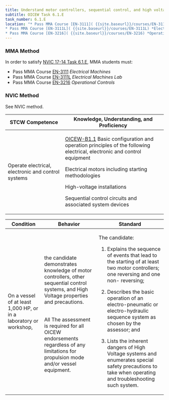 ```yaml
---
title: Understand motor controllers, sequential control, and high voltage
subtitle: OICEW Task 6.1.E 
task_number: 6.1.E
location: "* Pass MMA Course [EN-3111]( {{site.baseurl}}/courses/EN-3111) *Electrical Machines*
* Pass MMA Course [EN-3111L]( {{site.baseurl}}/courses/EN-3111L) *Electrical Machines Lab*
* Pass MMA Course [EN-3216]( {{site.baseurl}}/courses/EN-3216) *Operational Controls*" 
---
```



### MMA Method

In order to satisfy  [NVIC 17-14  Task  6.1.E]({{site.baseurl}}/assets/images/nvic-17-14.pdf), MMA students must:

* Pass MMA Course [EN-3111]( {{site.baseurl}}/courses/EN-3111) *Electrical Machines*
* Pass MMA Course [EN-3111L]( {{site.baseurl}}/courses/EN-3111L) *Electrical Machines Lab*
* Pass MMA Course [EN-3216]( {{site.baseurl}}/courses/EN-3216) *Operational Controls*


### NVIC Method

<a onclick="togglevisibility('nvic_methods')" >See NVIC method.</a>

<div id='nvic_methods' class='hide'>

<table>
<thead>
<tr>
<th class='forty'> STCW Competence </th>
<th class='sixty'> Knowledge, Understanding, and Proficiency </th>
</tr>
</thead>




<tbody>
<tr><td markdown='1'>

Operate electrical, electronic and control systems

</td><td markdown='1'>

[OICEW-B1.1](../../tables/31.html#OICEW-B1.1) Basic configuration and operation principles of the following electrical, electronic and control equipment 

Electrical motors including starting methodologies 

High-voltage installations 

Sequential control circuits and associated system devices

</td></tr>


</tbody>
</table>


<table>
<thead>
<tr><th class='twenty'>  Condition </th><th class='twenty'> Behavior </th><th  class='sixty'>Standard </th></tr>
</thead>
<tbody >



<tr><td markdown='1'>

On a vessel of at least 1,000 HP, or in a laboratory or workshop,

</td><td markdown='1'>

the candidate demonstrates knowledge of motor controllers, other sequential control systems, and High Voltage properties and precautions.

<br>

<div class="tooltip">All
<span class="tooltiptext">
The assessment is required for all OICEW endorsements regardless of any limitations for propulsion mode and/or vessel equipment.
</span>
</div>


</td><td markdown='1'>

The candidate:

1. Explains the sequence of events that lead to the starting of at least two motor controllers; one reversing and one non- reversing;

2. Describes the basic operation of an electro-pneumatic or electro-hydraulic sequence system as chosen by the assessor; and

3. Lists the inherent dangers of High Voltage systems and enumerates special safety precautions to take when operating and troubleshooting such system.

</td></tr>
</tbody>
</table>
</div>
